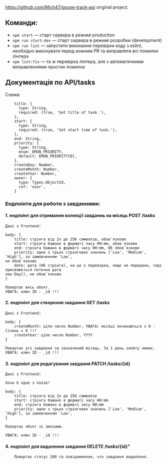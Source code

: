 https://github.com/Mich47/goose-track-api  original project.

## Команди:

- `npm start` &mdash; старт сервера в режимі production
- `npm run start:dev` &mdash; старт сервера в режимі розробки (development)
- `npm run lint` &mdash; запустити виконання перевірки коду з eslint, необхідно виконувати перед кожним PR та виправляти всі помилки лінтера
- `npm lint:fix` &mdash; та ж перевірка лінтера, але з автоматичними виправленнями простих помилок

## Документація по API/tasks

Схема:

```
    title: {
      type: String,
      required: (true, 'Set title of task.'),
    },
    start: {
      type: String,
      required: (true, 'Set start time of task.'),
    },
    end: String,
    priority: {
      type: String,
      enum: EMUN_PRIORITY,
      default: EMUN_PRIORITY[0],
    },
    createDay: Number,
    createMonth: Number,
    createYear: Number,
    owner: {
      type: Types.ObjectId,
      ref: 'user',
    }
```

### Ендпоінти для роботи з завданнями:

#### 1. ендпоінт для отримання колекції завданнь на місяць POST /tasks

    Дані з Frontend:

    body: {
        title: стрінга від 2х до 256 символів, обов`язкове
        start: стрінга бажано в форматі часу HH:mm, обов`язкове
        end: стрінга бажано в форматі часу HH:mm, НЕ обов`язкове
        priority: одне з трьох стрінгових значень ['Low', 'Medium', 'High'], за замовченням 'Low',
    не обов`язкове
        date: дата (НЕ стрінга), на це є перевірка, якщо не передано, тоді присвоюється поточна дата
    new Day(), не обов`язкове
    }

    Повертає весь обєкт.
    УВАГА: ключ ID - _id !!!

#### 2. ендпоінт для створення завдання GET /tasks

    Дані з Frontend:

    body: {
        createMonth: ціле число Number, УВАГА: місяці починаються з 0 - Січень = 0 !!!
        createYear: ціле число Number, YYYY
    }

    Повертає усі завдання за зазначений місяць. За 1 день запиту немає.
    УВАГА: ключ ID - _id !!!

#### 3. ендпоінт для редагування завдання PATCH /tasks/{id}

    Дані з Frontend:

    Хоча б одне з полів!

    body: {
        title: стрінга від 2х до 256 символів
        start: стрінга бажано в форматі часу HH:mm
        end: стрінга бажано в форматі часу HH:mm
        priority: одне з трьох стрінгових значень ['Low', 'Medium', 'High'], за замовченням 'Low',
    }

    Повертає обєкт зі змінами.

    УВАГА: ключ ID - _id !!!

#### 4. ендпоінт для видалення завдання DELETE /tasks/{id}"

        Повертає статус 200 та повідомлення, что завдання видаллено.
